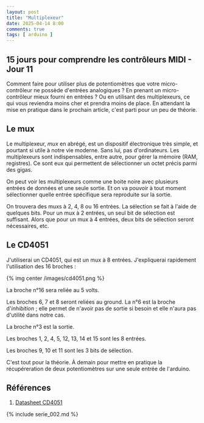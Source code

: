 ```yaml
---
layout: post
title: "Multiplexeur"
date: 2025-04-14 8:00
comments: true
tags: [ arduino ]
---
```


## 15 jours pour comprendre les contrôleurs MIDI - Jour 11 

Comment faire pour utiliser plus de potentiomètres que votre micro-contrôleur ne possède
d'entrées analogiques ? En prenant un micro-contrôleur mieux fourni en entrées ?
Ou en utilisant des multiplexeurs, ce qui vous reviendra moins cher et prendra moins de place.
En attendant la mise en pratique dans le prochain article, c'est parti pour un
peu de théorie.

<!-- more -->

## Le mux

Le multiplexeur, _mux_ en abrégé, est un dispositif électronique très simple,
et pourtant si utile à notre vie moderne. Sans lui, pas d'ordinateurs.
Les multiplexeurs sont indispensables, entre autre, pour gérer la mémoire (RAM, registres).
Ce sont eux qui permettent de sélectionner un octet précis parmi des gigas.

On peut voir les multiplexeurs comme une boite noire avec plusieurs entrées de données et une
seule sortie. Et on va pouvoir à tout moment sélectionner quelle entrée spécifique
sera reproduite sur la sortie.

On trouvera des muxs à 2, 4, 8 ou 16 entrées. La sélection se fait à l'aide de
quelques bits. Pour un mux à 2 entrées, un seul bit de sélection est suffisant.
Alors que pour un mux à 4 entrées, deux bits de sélection seront nécessaires, etc.

## Le CD4051

J'utiliserai un CD4051, qui est un mux à 8 entrées.
J'expliquerai rapidement l'utilisation des 16 broches :

{% img center /images/cd4051.png %}

La broche n°16 sera reliée au 5 volts.

Les broches 6, 7 et 8 seront reliées au ground. La n°6 est la broche d'_inhibition_ ;
elle permet de n'avoir pas de sortie si besoin et elle n'aura pas d'utilité dans notre cas.

La broche n°3 est la sortie.

Les broches 1, 2, 4, 5, 12, 13, 14 et 15 sont les 8 entrées.

Les broches 9, 10 et 11 sont les 3 bits de sélection.

C'est tout pour la théorie. À demain pour mettre en pratique la récupéreration de deux potentiomètres sur
une seule entrée de l'arduino.

## Références

1. [Datasheet CD4051](https://www.ti.com/lit/ds/symlink/cd4051b.pdf)

{% include serie_002.md %}
